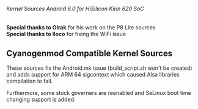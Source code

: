 ###### Kernel Sources Android 6.0 for HiSilicon Kirin 620 SoC
__Special thanks to Olrak__ for his work on the P8 Lite sources  
__Special thanks to lloco__ for fixing the WiFi issue  

## Cyanogenmod Compatible Kernel Sources
These sources fix the Android.mk issue (build_script.sh won't be created) and adds support for ARM 64 sigcontext which caused Alsa libraries compilation to fail.  

Furthermore, some stock governers are reenabled and SeLinux boot time changing support is added.  
